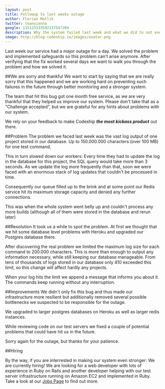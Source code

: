 ```yaml
---
layout: post
title: Followup to last weeks outage
author: Florian Motlik
twitter: leanvienna
google: 115123333592137547204
description: Why the system failed last week and what we did to not ever have that happen again
image: http://blog.codeship.io/images/avatar.png
---
```


Last week our service had a major outage for a day. We solved the
problem and implemented safeguards so this problem can't arise anymore.
After verifying that the fix worked several days we want to walk you through
the problem and how we solved it.

##We are sorry and thankful
We want to start by saying that we are really sorry that this happened and we
are working hard on preventing such failures in the future through
better monitoring and a stronger system.

The team that hit this bug got one month free service, as
we are very thankful that they helped us improve our system. Please
don't take that as a "Challenge accepted", but we are
grateful for any hints about problems with our system.

We rely on your feedback to make Codeship ***the most kickass product*** out there.

##Problem
The problem we faced last week was the vast
log output of one project stored in our database. Up to
150.000.000 characters (over 100 MB) for one test command.

This in turn slowed down our workers: Every time they had to update the log in the database
for this project, the SQL query would take more than 3 seconds.
As we update the log more frequently than that, soon we were faced
with an enormous stack of log updates that couldn't be processed in time.

Consequently our queue filled up to the brink and at some point our Redis service hit
its maximum storage capacity and denied any further connections.

This was when the whole system went belly up and couldn't process any more builds
(although all of them were stored in the database and rerun later)

##Resolution
It took us a while to spot the problem. At
first we thought that we hit some database level problems with Heroku and
upgraded our Postgres database there.

After discovering the real problem we limited the maximum log size for each command
to 200.000 characters. This is more
than enough to output any information necessary, while still keeping our
database manageable. From tens of thousands of logs stored in our database
only 410 exceeded this limit, so this change will affect hardly any projects.

When your log hits the limit we append a message that
informs you about it. The commands keep running without any interruption.

##Improvements
We didn't only fix this bug and thus made our infrastructure more
resilient but additionally removed several possible
bottlenecks we suspected to be responsible for the outage.

We upgraded to larger postgres databases on Heroku as well as
larger redis instances.

While reviewing code on our test servers we fixed a couple of potential problems
that could have hit us in the future.

Sorry again for the outage, but thanks for your patience.

##Hiring

By the way, if you are interrested in making our system even stronger: We
are currently hiring! We are looking for a web developer with lots of
experience in Ruby on Rails and another developer helping with our test server
infrastructure running on Amazon EC2 and implemented in Ruby. Take a look at our [Jobs
Page](https://www.codeship.io/jobs) to find out more.
